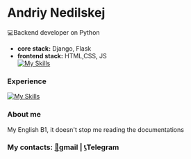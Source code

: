 # Andriy Nedilskej
:computer:Backend developer on Python
* **core  stack:** Django, Flask
* **frontend stack:** HTML,CSS, JS   
[![My Skills](https://skillicons.dev/icons?i=django,flask,js,html,css)](https://skillicons.dev)



### Experience
[![My Skills](https://skillicons.dev/icons?i=git,docker,vim,bash,linux,mysql,nginx,postgres)](https://skillicons.dev)

### About me
My English B1, it doesn't stop me reading the documentations

### My contacts: [:newspaper:](https://andrej.nedilskej@gmail.com)gmail |  [:telephone_receiver:](https://t.me/andrew_stoic)Telegram

